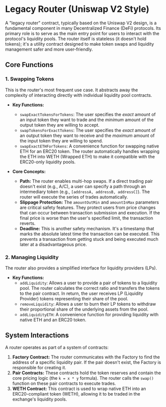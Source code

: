 # Legacy Router (Uniswap V2 Style)

A "legacy router" contract, typically based on the Uniswap V2 design, is a fundamental component in many Decentralized Finance (DeFi) protocols. Its primary role is to serve as the main entry point for users to interact with the protocol's liquidity pools. The router itself is stateless (it doesn't hold tokens); it's a utility contract designed to make token swaps and liquidity management safer and more user-friendly.

## Core Functions

### 1. Swapping Tokens

This is the router's most frequent use case. It abstracts away the complexity of interacting directly with individual liquidity pool contracts.

- **Key Functions:**
  - `swapExactTokensForTokens`: The user specifies the _exact_ amount of an input token they want to trade and the _minimum_ amount of the output token they are willing to accept.
  - `swapTokensForExactTokens`: The user specifies the _exact_ amount of an output token they want to receive and the _maximum_ amount of the input token they are willing to spend.
  - `swapExactETHForTokens`: A convenience function for swapping native ETH for an ERC20 token.
    The router automatically handles wrapping the ETH into WETH (Wrapped ETH) to make it compatible with the ERC20-only liquidity pools.

- **Core Concepts:**
  - **Path:** The router enables multi-hop swaps.
    If a direct trading pair doesn't exist (e.g., A/C), a user can specify a path through an intermediary token (e.g., `[addressA, addressB, addressC]`).
    The router will execute the series of trades automatically.
  - **Slippage Protection:** The `amountOutMin` and `amountInMax` parameters are critical safety features.
    They protect users from price changes that can occur between transaction submission and execution.
    If the final price is worse than the user's specified limit, the transaction reverts.
  - **Deadline:** This is another safety mechanism.
    It's a timestamp that marks the absolute latest time the transaction can be executed.
    This prevents a transaction from getting stuck and being executed much later at a disadvantageous price.

### 2. Managing Liquidity

The router also provides a simplified interface for liquidity providers (LPs).

- **Key Functions:**
  - `addLiquidity`: Allows a user to provide a pair of tokens to a liquidity pool.
    The router calculates the correct ratio and transfers the tokens to the pair contract.
    In return, the user receives LP (Liquidity Provider) tokens representing their share of the pool.
  - `removeLiquidity`: Allows a user to burn their LP tokens to withdraw their proportional share of the underlying assets from the pool.
  - `addLiquidityETH`: A convenience function for providing liquidity with native ETH and an ERC20 token.

## System Interactions

A router operates as part of a system of contracts:

1.  **Factory Contract:** The router communicates with the Factory to find the address of a specific liquidity pair.
    If the pair doesn't exist, the Factory is responsible for creating it.
2.  **Pair Contracts:** These contracts hold the token reserves and contain the core pricing logic (the `k = x * y` formula).
    The router calls the `swap()` function on these pair contracts to execute trades.
3.  **WETH Contract:** This contract is used to wrap native ETH into an ERC20-compliant token (WETH), allowing it to be traded in the exchange's liquidity pools.

